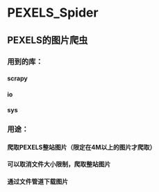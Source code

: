 # PEXELS_Spider
## PEXELS的图片爬虫
### 用到的库：
#### scrapy
#### io
#### sys
### 用途：
#### 爬取PEXELS整站图片（限定在4M以上的图片才爬取）
#### 可以取消文件大小限制，爬取整站图片
#### 通过文件管道下载图片
